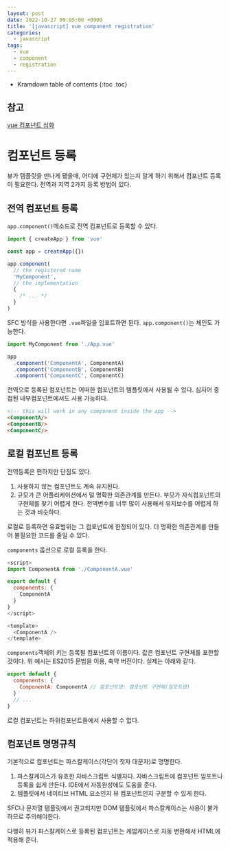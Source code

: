 ```yaml
---
layout: post
date: 2022-10-27 09:05:00 +0900
title: '[javascript] vue component registration'
categories:
  - javascript
tags:
  - vue
  - component
  - registration
---
```


* Kramdown table of contents
{:toc .toc}

## 참고

[vue 컴포넌트 심화](https://vuejs.org/guide/components/registration.html)


# 컴포넌트 등록

뷰가 템플릿을 만나게 됐을때, 어디에 구현체가 있는지 알게 하기 위해서 컴포넌트 등록이 필요한다. 전역과 지역 2가지 등록 방법이 있다. 

## 전역 컴포넌트 등록

`app.component()`메소드로 전역 컴포넌트로 등록할 수 있다. 


```js
import { createApp } from 'vue'

const app = createApp({})

app.component(
  // the registered name
  'MyComponent',
  // the implementation
  {
    /* ... */
  }
)
````

SFC 방식을 사용한다면 `.vue`파일을 임포트하면 된다. `app.component()`는 체인도 가능한다. 

```js
import MyComponent from './App.vue'

app
  .component('ComponentA', ComponentA)
  .component('ComponentB', ComponentB)
  .component('ComponentC', ComponentC)
```

전역으로 등록된 컴포넌트는 어떠한 컴포넌트의 템플릿에서 사용될 수 있다. 심지어 중첩된 내부컴포넌트에서도 사용 가능하다. 

```html
<!-- this will work in any component inside the app -->
<ComponentA/>
<ComponentB/>
<ComponentC/>
```

## 로컬 컴포넌트 등록

전역등록은 편하지만 단점도 있다.

1. 사용하지 않는 컴포넌트도 계속 유지된다. 
2. 규모가 큰 어플리케이션에서 덜 명확한 의존관계를 만든다. 부모가 자식컴포넌트의 구현체를 찾기 어렵게 한다. 전역변수를 너무 많이 사용해서 유지보수를 어렵게 하는 것과 비슷하다. 

로컬로 등록하면 유효범위는 그 컴포넌트에 한정되어 있다. 더 명확한 의존관계를 만들어 불필요한 코드를 줄일 수 있다. 

`components` 옵션으로 로컬 등록을 한다. 

```js
<script>
import ComponentA from './ComponentA.vue'

export default {
  components: {
    ComponentA
  }
}
</script>

<template>
  <ComponentA />
</template>
```

`components`객체의 키는 등록될 컴포넌트의 이름이다. 값은 컴포넌트 구현체를 포한할것이다. 위 예시는 ES2015 문법을 이용, 축약 버전이다. 실제는 아래와 같다. 

```js
export default {
  components: {
    ComponentA: ComponentA // 컴포넌트명: 컴포넌트 구현체(임포트명)
  }
  // ...
}
```

로컬 컴포넌트는 하위컴포넌트들에서 사용할 수 없다. 


## 컴포넌트 명명규칙

기본적으로 컴포넌트는 파스칼케이스(각단어 첫자 대문자)로 명명한다. 

1. 파스칼케이스가 유효한 자바스크립트 식별자다. 자바스크립트에 컴포넌트 임포트나 등록을 쉽게 만든다. IDE에서 자동완성에도 도움을 준다. 
2. 템플릿에서 네이티브 HTML 요소인지 뷰 컴포넌트인지 구분할 수 있게 한다.

SFC나 문자열 템플릿에서 권고되지만 DOM 템플릿에서 파스칼케이스는 사용이 불가하므로 주의해야한다.

다행히 뷰가 파스칼케이스로 등록된 컴포넌트는 케밥케이스로 자동 변환해서 HTML에 적용해 준다. 